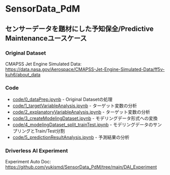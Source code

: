 # SensorData_PdM
## センサーデータを題材にした予知保全/Predictive Maintenanceユースケース

### Original Dataset
CMAPSS Jet Engine Simulated Data: https://data.nasa.gov/Aerospace/CMAPSS-Jet-Engine-Simulated-Data/ff5v-kuh6/about_data

### Code
- [code/0_dataPrep.ipynb](code/0_dataPrep.ipynb) - Original Datasetの処理
- [code/1_targetVariableAnalysis.ipynb](code/1_targetVariableAnalysis.ipynb) - ターゲット変数の分析
- [code/2_explanatoryVariableAnalysis.ipynb](code/2_explanatoryVariableAnalysis.ipynb) - ターゲット変数の分析
- [code/3_createModelingDataset.ipynb](code/3_createModelingDataset.ipynb) - モデリングデータ形式への変換
- [code/4_modelingDataset_split_trainTest.ipynb](code/4_modelingDataset_split_trainTest.ipynb) - モデリングデータのサンプリングとTrain/Test分割
- [code/5_predictionResultAnalysis.ipynb](code/5_predictionResultAnalysis.ipynb) - 予測結果の分析

### Driverless AI Experiment
Experiment Auto Doc: https://github.com/yukismd/SensorData_PdM/tree/main/DAI_Experiment
